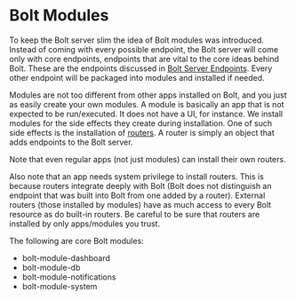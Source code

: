 # Bolt Modules

To keep the Bolt server slim the idea of Bolt modules was introduced. Instead of coming with every possible endpoint, the Bolt server will come only with core endpoints, endpoints that are vital to the core ideas behind Bolt. These are the endpoints discussed in [Bolt Server Endpoints](/bolt-server-endpoints.md). Every other endpoint will be packaged into modules and installed if needed.

Modules are not too different from other apps installed on Bolt, and you just as easily create your own modules. A module is basically an app that is not expected to be run/executed. It does not have a UI, for instance. We install modules for the side effects they create during installation. One of such side effects is the installation of [routers](/routers.md). A router is simply an object that adds endpoints to the Bolt server.

Note that even regular apps \(not just modules\) can install their own routers.

Also note that an app needs system privilege to install routers. This is because routers integrate deeply with Bolt \(Bolt does not distinguish an endpoint that was built into Bolt from one added by a router\). External routers \(those installed by modules\) have as much access to every Bolt resource as do built-in routers. Be careful to be sure that routers are installed by only apps/modules you trust.

The following are core Bolt modules:

* bolt-module-dashboard
* bolt-module-db
* bolt-module-notifications
* bolt-module-system



